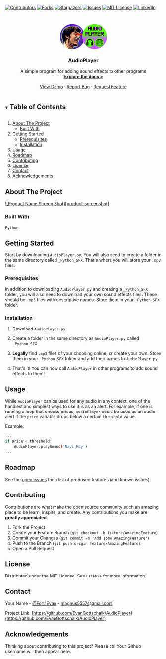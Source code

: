 [![Contributors][contributors-shield]][contributors-url]
[![Forks][forks-shield]][forks-url]
[![Stargazers][stars-shield]][stars-url]
[![Issues][issues-shield]][issues-url]
[![MIT License][license-shield]][license-url]
[![LinkedIn][linkedin-shield]][linkedin-url]



<!-- PROJECT LOGO -->
<br />
<p align="center">
  <a href="https://github.com/EvanGottschalk/AudioPlayer">
    <img src="logo.png" alt="Logo" width="151" height="80">
  </a>

  <h3 align="center">AudioPlayer</h3>

  <p align="center">
    A simple program for adding sound effects to other programs
    <br />
    <a href="https://github.com/EvanGottschalk/AudioPlayer"><strong>Explore the docs »</strong></a>
    <br />
    <br />
    <a href="https://github.com/EvanGottschalk/AudioPlayer">View Demo</a>
    ·
    <a href="https://github.com/EvanGottschalk/AudioPlayer/issues">Report Bug</a>
    ·
    <a href="https://github.com/EvanGottschalk/AudioPlayer/issues">Request Feature</a>
  </p>
</p>



<!-- TABLE OF CONTENTS -->
<details open="open">
  <summary><h2 style="display: inline-block">Table of Contents</h2></summary>
  <ol>
    <li>
      <a href="#about-the-project">About The Project</a>
      <ul>
        <li><a href="#built-with">Built With</a></li>
      </ul>
    </li>
    <li>
      <a href="#getting-started">Getting Started</a>
      <ul>
        <li><a href="#prerequisites">Prerequisites</a></li>
        <li><a href="#installation">Installation</a></li>
      </ul>
    </li>
    <li><a href="#usage">Usage</a></li>
    <li><a href="#roadmap">Roadmap</a></li>
    <li><a href="#contributing">Contributing</a></li>
    <li><a href="#license">License</a></li>
    <li><a href="#contact">Contact</a></li>
    <li><a href="#acknowledgements">Acknowledgements</a></li>
  </ol>
</details>



<!-- ABOUT THE PROJECT -->
## About The Project

[![Product Name Screen Shot][product-screenshot]](https://example.com)


### Built With

`Python`


<!-- GETTING STARTED -->
## Getting Started

Start by downloading `AudioPlayer.py`. You will also need to create a folder in the same directory called `_Python_SFX`. That's where you will store your `.mp3` files.

### Prerequisites

In addition to downloading `AudioPlayer.py` and creating a `_Python_SFX` folder, you will also need to download your own sound effects files. These should be `.mp3` files with descriptive names. Store them in your `_Python_SFX` folder.

### Installation

1. Download `AudioPlayer.py`

2. Create a folder in the same directory as `AudioPlayer.py` called `_Python_SFX`

3. **Legally** find `.mp3` files of your choosing online, or create your own. Store them in your `_Python_SFX` folder and add their names to `AudioPlayer.py`

4. That's it! You can now call `AudioPlayer` in other programs to add sound effects to them!


<!-- USAGE EXAMPLES -->
## Usage

While `AudioPlayer` can be used for any audio in any context, one of the handiest and simplest ways to use it is as an alert. For example, if one is running a loop that checks prices, `AudioPlayer` could be used as an audio alert if the `price` variable drops below a certain `threshold` value.

Example:
```sh
...
if price < threshold:
    AudioPlayer.playSound('Navi Hey')
...
```


<!-- ROADMAP -->
## Roadmap

See the [open issues](https://github.com/EvanGottschalk/AudioPlayer/issues) for a list of proposed features (and known issues).



<!-- CONTRIBUTING -->
## Contributing

Contributions are what make the open source community such an amazing place to be learn, inspire, and create. Any contributions you make are **greatly appreciated**.

1. Fork the Project
2. Create your Feature Branch (`git checkout -b feature/AmazingFeature`)
3. Commit your Changes (`git commit -m 'Add some AmazingFeature'`)
4. Push to the Branch (`git push origin feature/AmazingFeature`)
5. Open a Pull Request



<!-- LICENSE -->
## License

Distributed under the MIT License. See `LICENSE` for more information.



<!-- CONTACT -->
## Contact

Your Name - [@Fort1Evan](https://twitter.com/Fort1Evan) - magnus5557@gmail.com

Project Link: [https://github.com/EvanGottschalk/AudioPlayer](https://github.com/EvanGottschalk/AudioPlayer)



<!-- ACKNOWLEDGEMENTS -->
## Acknowledgements

Thinking about contributing to this project? Please do! Your Github username will then appear here.




<!-- MARKDOWN LINKS & IMAGES -->
<!-- https://www.markdownguide.org/basic-syntax/#reference-style-links -->
[contributors-shield]: https://img.shields.io/github/contributors/EvanGottschalk/AudioPlayer.svg?style=for-the-badge
[contributors-url]: https://github.com/EvanGottschalk/AudioPlayer/graphs/contributors
[forks-shield]: https://img.shields.io/github/forks/EvanGottschalk/AudioPlayer.svg?style=for-the-badge
[forks-url]: https://github.com/EvanGottschalk/AudioPlayer/network/members
[stars-shield]: https://img.shields.io/github/stars/EvanGottschalk/AudioPlayer.svg?style=for-the-badge
[stars-url]: https://github.com/EvanGottschalk/AudioPlayer/stargazers
[issues-shield]: https://img.shields.io/github/issues/EvanGottschalk/AudioPlayer.svg?style=for-the-badge
[issues-url]: https://github.com/EvanGottschalk/AudioPlayer/issues
[license-shield]: https://img.shields.io/github/license/EvanGottschalk/AudioPlayer.svg?style=for-the-badge
[license-url]: https://github.com/EvanGottschalk/AudioPlayer/blob/master/LICENSE.txt
[linkedin-shield]: https://img.shields.io/badge/-LinkedIn-black.svg?style=for-the-badge&logo=linkedin&colorB=555
[linkedin-url]: https://linkedin.com/in/EvanGottschalk
